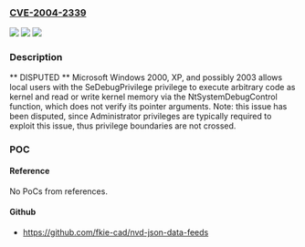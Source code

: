 ### [CVE-2004-2339](https://cve.mitre.org/cgi-bin/cvename.cgi?name=CVE-2004-2339)
![](https://img.shields.io/static/v1?label=Product&message=n%2Fa&color=blue)
![](https://img.shields.io/static/v1?label=Version&message=n%2Fa&color=blue)
![](https://img.shields.io/static/v1?label=Vulnerability&message=n%2Fa&color=brighgreen)

### Description

** DISPUTED ** Microsoft Windows 2000, XP, and possibly 2003 allows local users with the SeDebugPrivilege privilege to execute arbitrary code as kernel and read or write kernel memory via the NtSystemDebugControl function, which does not verify its pointer arguments.  Note: this issue has been disputed, since Administrator privileges are typically required to exploit this issue, thus privilege boundaries are not crossed.

### POC

#### Reference
No PoCs from references.

#### Github
- https://github.com/fkie-cad/nvd-json-data-feeds

